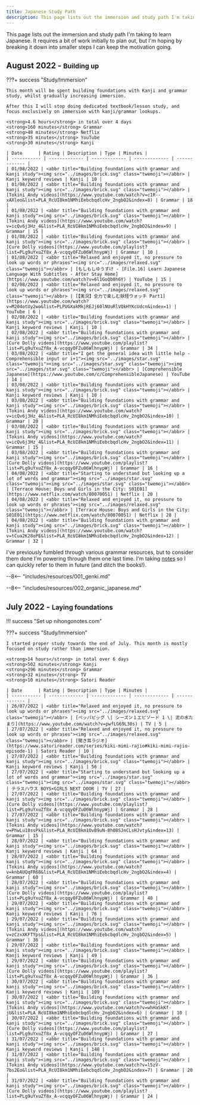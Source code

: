 ```yaml
---
title: Japanese Study Path
description: This page lists out the immersion and study path I'm taking to learn Japanese.
---
```


This page lists out the immersion and study path I'm taking to learn Japanese. It requires a bit of work initially to plan out, but I'm hoping by breaking it down into smaller steps I can keep the motivation going.

## August 2022 - <small>Building up</small>

???+ success "Study/Immersion"

    This month will be spent building foundations with Kanji and grammar study, whilst gradually increasing immersion.  
    
    After this I will stop doing dedicated textbook/lesson study, and focus exclusively on immersion with kanji/grammar lookups.

    <strong>4.6 hours</strong> in total over 4 days  
    <strong>160 minutes</strong> Grammar  
    <strong>48 minutes</strong> Netflix  
    <strong>35 minutes</strong> YouTube  
    <strong>30 minutes</strong> Kanji  

    | Date      | Rating | Description | Type | Minutes |
    | ----------- | ------------- | ------------- | ------------- | ------------- |
    | 01/08/2022 | <abbr title="Building foundations with grammar and kanji study"><img src="../images/brick.svg" class="twemoji"></abbr> | Kanji keyword reviews | Kanji | 10 |
    | 01/08/2022 | <abbr title="Building foundations with grammar and kanji study"><img src="../images/brick.svg" class="twemoji"></abbr> | [Tokini Andy videos](https://www.youtube.com/watch?v=c1R--xAXleo&list=PLA_RcUI8km1NMhiEebcbqdlcHv_2ngbO2&index=8) | Grammar | 18 |
    | 01/08/2022 | <abbr title="Building foundations with grammar and kanji study"><img src="../images/brick.svg" class="twemoji"></abbr> | [Tokini Andy videos](https://www.youtube.com/watch?v=icQv6j3Hz_4&list=PLA_RcUI8km1NMhiEebcbqdlcHv_2ngbO2&index=9) | Grammar | 15 |
    | 01/08/2022 | <abbr title="Building foundations with grammar and kanji study"><img src="../images/brick.svg" class="twemoji"></abbr> | [Cure Dolly videos](https://www.youtube.com/playlist?list=PLg9uYxuZf8x_A-vcqqyOFZu06WlhnypWj) | Grammar | 10 |
    | 01/08/2022 | <abbr title="Relaxed and enjoyed it, no pressure to look up words or phrases"><img src="../images/relaxed.svg" class="twemoji"></abbr> | [もしもしゆうすけ - [File.16] Learn Japanese Language With Subtitles - After Stay Home](https://www.youtube.com/watch?v=6l1GoQb0h6Y) | YouTube | 15 |
    | 02/08/2022 | <abbr title="Relaxed and enjoyed it, no pressure to look up words or phrases"><img src="../images/relaxed.svg" class="twemoji"></abbr> | [【実況】全力で楽しむ妖怪ウォッチ Part1](https://www.youtube.com/watch?v=M204otUy2wo&list=PLPUGXakMkjREJj60lNUuRlVQkHYKcUdcn&index=1) | YouTube | 6 |
    | 02/08/2022 | <abbr title="Building foundations with grammar and kanji study"><img src="../images/brick.svg" class="twemoji"></abbr> | Kanji keyword reviews | Kanji | 10 |
    | 02/08/2022 | <abbr title="Building foundations with grammar and kanji study"><img src="../images/brick.svg" class="twemoji"></abbr> | [Cure Dolly videos](https://www.youtube.com/playlist?list=PLg9uYxuZf8x_A-vcqqyOFZu06WlhnypWj) | Grammar | 34 |
    | 03/08/2022 | <abbr title="I get the general idea with little help - Comprehensible input or i+1"><img src="../images/star.svg" class="twemoji"><img src="../images/star.svg" class="twemoji"><img src="../images/star.svg" class="twemoji"></abbr> | [Comprehensible Japanese](https://www.youtube.com/c/ComprehensibleJapanese) | YouTube | 14 |
    | 03/08/2022 | <abbr title="Building foundations with grammar and kanji study"><img src="../images/brick.svg" class="twemoji"></abbr> | Kanji keyword reviews | Kanji | 10 |
    | 03/08/2022 | <abbr title="Building foundations with grammar and kanji study"><img src="../images/brick.svg" class="twemoji"></abbr> | [Tokini Andy videos](https://www.youtube.com/watch?v=icQv6j3Hz_4&list=PLA_RcUI8km1NMhiEebcbqdlcHv_2ngbO2&index=10) | Grammar | 20 |
    | 03/08/2022 | <abbr title="Building foundations with grammar and kanji study"><img src="../images/brick.svg" class="twemoji"></abbr> | [Tokini Andy videos](https://www.youtube.com/watch?v=icQv6j3Hz_4&list=PLA_RcUI8km1NMhiEebcbqdlcHv_2ngbO2&index=11) | Grammar | 15 |
    | 03/08/2022 | <abbr title="Building foundations with grammar and kanji study"><img src="../images/brick.svg" class="twemoji"></abbr> | [Cure Dolly videos](https://www.youtube.com/playlist?list=PLg9uYxuZf8x_A-vcqqyOFZu06WlhnypWj) | Grammar | 16 |
    | 04/08/2022 | <abbr title="Starting to understand but looking up a lot of words and grammar"><img src="../images/star.svg" class="twemoji"><img src="../images/star.svg" class="twemoji"></abbr> | [Terrace House: Boys and Girls in the City: S01E01](https://www.netflix.com/watch/80070051) | Netflix | 20 |
    | 04/08/2022 | <abbr title="Relaxed and enjoyed it, no pressure to look up words or phrases"><img src="../images/relaxed.svg" class="twemoji"></abbr> | [Terrace House: Boys and Girls in the City: S01E01](https://www.netflix.com/watch/80070051) | Netflix | 28 |
    | 04/08/2022 | <abbr title="Building foundations with grammar and kanji study"><img src="../images/brick.svg" class="twemoji"></abbr> | [Tokini Andy videos](https://www.youtube.com/watch?v=tCua2K28oPE&list=PLA_RcUI8km1NMhiEebcbqdlcHv_2ngbO2&index=12) | Grammar | 32 |

I've previously fumbled through various grammar resources, but to consider them done I'm powering through them one last time. I'm taking [notes](/notes/grammar) so I can quickly refer to them in future (and ditch the books!).

--8<-- "includes/resources/001_genki.md"

--8<-- "includes/resources/002_organic_japanese.md"

## July 2022 - <small>Laying foundations</small>

!!! success "Set up nihongonotes.com"

???+ success "Study/Immersion"

    I started proper study towards the end of July. This month is mostly focused on study rather than immersion.

    <strong>14 hours</strong> in total over 6 days  
    <strong>502 minutes</strong> Kanji  
    <strong>296 minutes</strong> Grammar  
    <strong>32 minutes</strong> TV  
    <strong>10 minutes</strong> Satori Reader  

    | Date      | Rating | Description | Type | Minutes |
    | ----------- | ------------- | ------------- | ------------- | ------------- |
    | 26/07/2022 | <abbr title="Relaxed and enjoyed it, no pressure to look up words or phrases"><img src="../images/relaxed.svg" class="twemoji"></abbr> | [ペッパピッグ \| シーズン１エピソード 1 \| 泥の水たまり](https://www.youtube.com/watch?v=pwfLG69L30s) | TV | 5 |
    | 27/07/2022 | <abbr title="Relaxed and enjoyed it, no pressure to look up words or phrases"><img src="../images/relaxed.svg" class="twemoji"></abbr> | [聞き耳ラジオ](https://www.satorireader.com/series/kiki-mimi-rajio#kiki-mimi-rajio-episode-1) | Satori Reader | 10 |
    | 27/07/2022 | <abbr title="Building foundations with grammar and kanji study"><img src="../images/brick.svg" class="twemoji"></abbr> | Kanji keyword reviews | Kanji | 56 |
    | 27/07/2022 | <abbr title="Starting to understand but looking up a lot of words and grammar"><img src="../images/star.svg" class="twemoji"><img src="../images/star.svg" class="twemoji"></abbr> | テラスハウス BOYS×GIRLS NEXT DOOR | TV | 27 |
    | 27/07/2022 | <abbr title="Building foundations with grammar and kanji study"><img src="../images/brick.svg" class="twemoji"></abbr> | [Cure Dolly videos](https://www.youtube.com/playlist?list=PLg9uYxuZf8x_A-vcqqyOFZu06WlhnypWj) | Grammar | 28 |
    | 27/07/2022 | <abbr title="Building foundations with grammar and kanji study"><img src="../images/brick.svg" class="twemoji"></abbr> | [Tokini Andy videos](https://www.youtube.com/watch?v=PhwLu18ssPk&list=PLA_RcUI8km1OvB9uN-8h0BSJnCLsHJvty&index=13) | Grammar | 15 |
    | 28/07/2022 | <abbr title="Building foundations with grammar and kanji study"><img src="../images/brick.svg" class="twemoji"></abbr> | Kanji keyword reviews | Kanji | 64 |
    | 28/07/2022 | <abbr title="Building foundations with grammar and kanji study"><img src="../images/brick.svg" class="twemoji"></abbr> | [Tokini Andy videos](https://www.youtube.com/watch?v=knbAUQqFR68&list=PLA_RcUI8km1NMhiEebcbqdlcHv_2ngbO2&index=4) | Grammar | 60 |
    | 28/07/2022 | <abbr title="Building foundations with grammar and kanji study"><img src="../images/brick.svg" class="twemoji"></abbr> | [Cure Dolly videos](https://www.youtube.com/playlist?list=PLg9uYxuZf8x_A-vcqqyOFZu06WlhnypWj) | Grammar | 40 |
    | 29/07/2022 | <abbr title="Building foundations with grammar and kanji study"><img src="../images/brick.svg" class="twemoji"></abbr> | Kanji keyword reviews | Kanji | 76 |
    | 29/07/2022 | <abbr title="Building foundations with grammar and kanji study"><img src="../images/brick.svg" class="twemoji"></abbr> | [Tokini Andy videos](https://www.youtube.com/watch?v=zCzxXKFTYps&list=PLA_RcUI8km1NMhiEebcbqdlcHv_2ngbO2&index=5) | Grammar | 36 |
    | 29/07/2022 | <abbr title="Building foundations with grammar and kanji study"><img src="../images/brick.svg" class="twemoji"></abbr> | Kanji keyword reviews | Kanji | 49 |
    | 29/07/2022 | <abbr title="Building foundations with grammar and kanji study"><img src="../images/brick.svg" class="twemoji"></abbr> | [Cure Dolly videos](https://www.youtube.com/playlist?list=PLg9uYxuZf8x_A-vcqqyOFZu06WlhnypWj) | Grammar | 36 |
    | 30/07/2022 | <abbr title="Building foundations with grammar and kanji study"><img src="../images/brick.svg" class="twemoji"></abbr> | Kanji keyword reviews | Kanji | 109 |
    | 30/07/2022 | <abbr title="Building foundations with grammar and kanji study"><img src="../images/brick.svg" class="twemoji"></abbr> | [Tokini Andy videos](https://www.youtube.com/watch?v=whHaSkKf-jU&list=PLA_RcUI8km1NMhiEebcbqdlcHv_2ngbO2&index=6) | Grammar | 10 |
    | 30/07/2022 | <abbr title="Building foundations with grammar and kanji study"><img src="../images/brick.svg" class="twemoji"></abbr> | [Cure Dolly videos](https://www.youtube.com/playlist?list=PLg9uYxuZf8x_A-vcqqyOFZu06WlhnypWj) | Grammar | 27 |
    | 31/07/2022 | <abbr title="Building foundations with grammar and kanji study"><img src="../images/brick.svg" class="twemoji"></abbr> | Kanji keyword reviews | Kanji | 148 |
    | 31/07/2022 | <abbr title="Building foundations with grammar and kanji study"><img src="../images/brick.svg" class="twemoji"></abbr> | [Tokini Andy videos](https://www.youtube.com/watch?v=l5zV-7bs2Eo&list=PLA_RcUI8km1NMhiEebcbqdlcHv_2ngbO2&index=7) | Grammar | 20 |
    | 31/07/2022 | <abbr title="Building foundations with grammar and kanji study"><img src="../images/brick.svg" class="twemoji"></abbr> | [Cure Dolly videos](https://www.youtube.com/playlist?list=PLg9uYxuZf8x_A-vcqqyOFZu06WlhnypWj) | Grammar | 24 |
